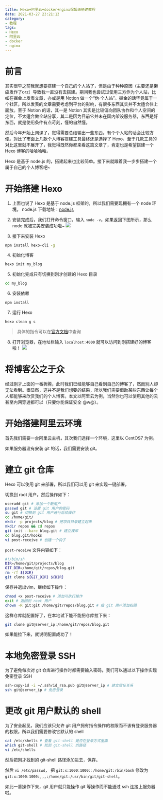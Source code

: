 ```yaml
---
title: Hexo+阿里云+docker+nginx保姆级搭建教程
date: 2021-03-27 23:21:13
category:
- 教程
tags: 
- Hexo
- 阿里云
- docker
- nginx
---
```


# 前言

其实很早之前我就想要搭建一个自己的个人站了，但是由于种种原因（主要还是懒癌发作了orz）导致我一直没有去搭建。期间我也尝试过使用三方作为个人站，比如在掘金上发表文章，亦或是用 Notion 做一个“伪·个人站”。掘金的话毕竟属于一个社区，所以发表的文章需要考虑到平台的影响，有很多东西其实并不太适合往上面放。至于 Notion 的话，其一是 Notion 其实是比较偏向团队协作和个人空间的定位，不太适合做全站分享，其二是因为目前它并未在国内架设服务器，东西是好东西，就是使用条件有点苛刻，懂的自然懂。

然后今年开始上网课了，觉得需要总结输出一些东西，有个个人站的话会比较方便。对比了市面上几款个人博客搭建工具最终还是选择了 Hexo，至于几款工具的对比这里就不展开了，我觉得既然你都来看这篇文章了，肯定也是希望搭建一个 Hexo 博客的哈哈哈哈。

Hexo 是基于 node.js 的，搭建起来也比较简单。接下来就跟着我一步步搭建一个属于自己的个人博客吧~

# 开始搭建 Hexo

1. 上面也说了 Hexo 是基于 node.js 框架的，所以我们需要现拥有一个 node 环境。 
node.js 下载地址：[node.js](https://nodejs.org/zh-cn/download/)

2. 安装完成后，我们打开命令窗口，输入 `node -v`，如果返回下图所示，那么 node 就被完美安装成功啦~
![](https://img.vim-cn.com/db/eaabfc9ee5afb240d5507e741a4c1c1db0487f.png)

3. 接下来安装 Hexo
```bash
npm install hexo-cli -g
```

4. 初始化博客
```bash
hexo init my_blog 
```

5. 初始化完成只有切换到刚才创建的 Hexo 目录
```bash
cd my_blog
```

6. 安装依赖
```bash
npm install
```

7. 运行 Hexo
```bash
hexo clean g s
```
> 具体的指令可以在[官方文档](https://hexo.io/zh-cn/docs/commands)中查询

8. 打开浏览器，在地址栏输入 `localhost:4000` 就可以访问到刚搭建好的博客啦！
![](https://img.vim-cn.com/83/dd45d4b7bf2a81a45113888222de0bf9b5b526.png)

# 将博客公之于众

经过刚才上面的一番折腾，此时我们已经能够自己看到自己的博客了，然而别人却无法看到。很显然，这并不是我们想要的结果，所以我们需要借助某些东西让每个人都能够来欣赏我们的个人博客。本文以阿里云为例，当然你也可以使用其他的云甚至内网穿透都可以（只要你能保证安全 @w@）。

# 开始搭建阿里云环境

首先我们需要一台阿里云主机，其次我们选择一个环境，这里以 CentOS7 为例。

如果服务器没有安装 git 的话，我们需要安装 git。

# 建立 git 仓库

Hexo 可以使用 git 来部署，所以我们可以用 git 来实现一键部署。

切换到 root 用户，然后操作如下：
```sh
useradd git # 添加一个新用户
passwd git # 设置 git 用户的密码
su git # 切换到 git 用户进行后续操作
cd /home/git/
mkdir -p projects/blog # 把项目目录建立起来
mkdir repos && cd repos
git init --bare blog.git # 建立裸库
cd blog.git/hooks
vi post-receive # 创建一个钩子
```

`post-receive` 文件内容如下：
```sh
#!/bin/sh
DIR=/home/git/projects/blog
GIT_DIR=/home/git/repos/blog.git
rm -rf ${DIR}
git clone ${GIT_DIR} ${DIR}
```

保存并退出vim，继续如下操作：
```sh
chmod +x post-receive # 添加可执行操作
exit # 返回到 root 用户
chown -R git:git /home/git/repos/blog.git # 给 git 用户添加权限
```

这样仓库就配置好了，在本地试下能不能把仓库拉下来：
```bash
git clone git@server_ip:/home/git/repos/blog.git
```

如果能拉下来，就说明配置成功了！

# 本地免密登录 SSH

为了避免每次对 git 仓库进行操作时都需要输入密码，我们可以通过以下操作实现免密登录 SSH

```bash
ssh-copy-id -i ~/.ssh/id_rsa.pub git@server_ip # 建立信任关系
ssh git@server_ip # 免密登录
```

# 更改 git 用户默认的 shell

为了安全起见，我们应该只允许 git 用户拥有指令操作的权限而不该有登录服务器的权限，所以我们需要修改它默认的 shell

```sh
cat /etc/shells # 查看 git-shell 是否在登录方式里面
which git-shell # 找到 git-shell 的路径
vi /etc/shells
```

然后把刚才找到的 git-shell 路径添加进去，保存。

然后 `vi /etc/passwd`， 把 `git:x:1000:1000::/home/git:/bin/bash` 修改为 `git:x:1000:1000:,,,:/home/git:/usr/bin/git/git-shell`。

如此一番操作下来，git 用户就只能操作 git 等操作而不能通过 ssh 连接上服务器啦。
